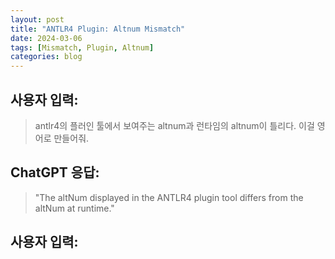 ```yaml
---
layout: post
title: "ANTLR4 Plugin: Altnum Mismatch"
date: 2024-03-06
tags: [Mismatch, Plugin, Altnum]
categories: blog
---
```


## 사용자 입력:
> antlr4의 플러인 툴에서 보여주는 altnum과 런타임의 altnum이 틀리다.  이걸 영어로 만들어줘.

## ChatGPT 응답:
> "The altNum displayed in the ANTLR4 plugin tool differs from the altNum at runtime."

## 사용자 입력:
> <!--
All ANTLR contributors provide implementation, maintenance and support for free.
We therefore kindly ask that before submitting any issue to ANTLR, you please check off these boxes:

- [ ] I have reproduced my issue using the latest version of ANTLR
- [ ] I have asked at [stackoverflow](http://stackoverflow.com/questions/tagged/antlr4)
- [ ] Responses from the above seem to indicate that my issue could be an ANTLR bug
- [ ] I have done a search of the existing issues to make sure I'm not sending in a duplicate

Please include the following information:
 - target information (Java, C++ ...)
 - smallest possible grammar and code that reproduces the behavior
 - description of the expected behavior and actual behavior
Pointers to suspicious code regions are also very welcome.
-->
해석해줘

## ChatGPT 응답:
> <!--
모든 ANTLR 기여자들은 구현, 유지보수 및 지원을 무료로 제공합니다.
따라서 ANTLR에 이슈를 제출하기 전에 다음 사항을 확인해 주시기 바랍니다:

- [ ] 최신 버전의 ANTLR을 사용하여 문제를 재현했는지 확인했습니다.
- [ ] [stackoverflow](http://stackoverflow.com/questions/tagged/antlr4)에서 질문을 했습니다.
- [ ] 상기 답변에서 나온 바에 따르면 내 문제가 ANTLR 버그일 수 있다는 것을 나타냈습니다.
- [ ] 중복된 이슈를 제출하지 않도록 기존 이슈를 검색했습니다.

다음 정보를 포함해 주시기 바랍니다:
 - 대상 정보 (Java, C++ 등)
 - 해당 동작을 재현하는 가장 작은 문법 및 코드
 - 예상 동작 및 실제 동작에 대한 설명
 - 의심스러운 코드 영역에 대한 포인터도 환영합니다.
-->


